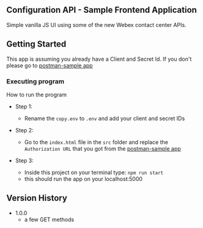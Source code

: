 ## Configuration API - Sample Frontend Application

Simple vanilla JS UI using some of the new Webex contact center APIs.

## Getting Started

This app is assuming you already have a Client and Secret Id. If you don't please go to [postman-sample app](https://github.com/CiscoDevNet/webex-contact-center-api-samples/tree/main/postman-sample)

### Executing program

How to run the program

- Step 1:

  - Rename the `copy.env` to `.env` and add your client and secret IDs

- Step 2:

  - Go to the `index.html` file in the `src` folder and replace the `Authorization URL` that you got from the [postman-sample app](https://github.com/CiscoDevNet/webex-contact-center-api-samples/tree/main/postman-sample)

- Step 3:
  - Inside this project on your terminal type: `npm run start`
  - this should run the app on your localhost:5000

## Version History

- 1.0.0
  - a few GET methods
  <!-- * See [commit change]() or See [release history]() -->
